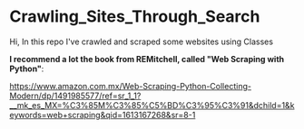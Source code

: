 # Crawling_Sites_Through_Search
Hi, In this repo I've crawled and scraped some websites using Classes  

**I recommend a lot the book from REMitchell, called "Web Scraping with Python"**:  

https://www.amazon.com.mx/Web-Scraping-Python-Collecting-Modern/dp/1491985577/ref=sr_1_1?__mk_es_MX=%C3%85M%C3%85%C5%BD%C3%95%C3%91&dchild=1&keywords=web+scraping&qid=1613167268&sr=8-1
